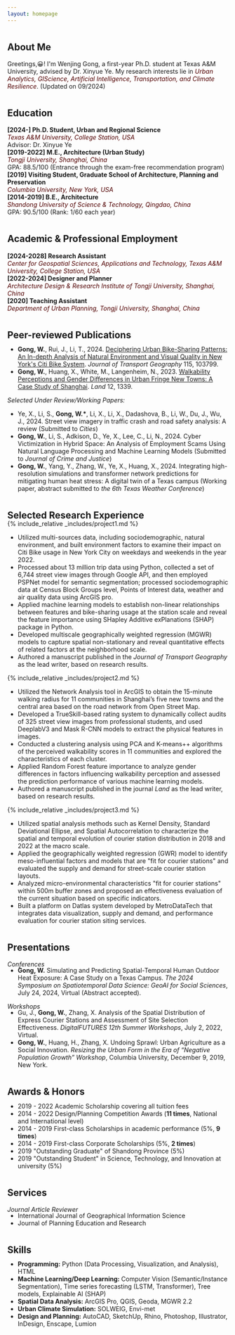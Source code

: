 ```yaml
---
layout: homepage
---
```


<style>
  h2 {
    margin-top: 40px; /* 增加二级标题**的上边距 */
  }

</style>

<!-- 
I'm a <a href="https://med.nyu.edu/departments-institutes/population-health/divisions-sections-centers/biostatistics/" target="_blank"> Biostatistics</a> Ph.D. candidate at <a href="https://www.nyu.edu/" target="_blank"> New York University</a>'s <a href="https://med.nyu.edu/" target="_blank"> Grossman School of Medicine</a>, specifically within the <a href="https://med.nyu.edu/research/sackler-institute-graduate-biomedical-sciences/" target="_blank"> Vilcek institute of Biomedical Sciences</a> and the Department of <a href="https://med.nyu.edu/departments-institutes/population-health/" target="_blank"> Population Health</a>. Under the mentorship of Prof.  
working under the mentorship of Prof.<a href="https://med.nyu.edu/faculty/thaddeus-tarpey" target="_blank"> Thaddeus Tarpey</a>. My research involves developing statistical models that cater to high-dimensional complex data, such as functional and imaging data.

-->


## About Me
<span id="about" style="display: block; margin-top: -100px; padding-top: 100px;"></span>
Greetings,😀! I'm Wenjing Gong, a first-year Ph.D. student at Texas A&M University, advised by Dr. Xinyue Ye. My research interests lie in <i style="color:#500000">Urban Analytics, GIScience, Artificial Intelligence, Transportation, and Climate Resilience</i>. (Updated on 09/2024)


## Education
<span id="education" style="display: block; margin-top: -100px; padding-top: 100px;"></span>
**[2024-] Ph.D. Student, Urban and Regional Science**  
<i style="color:#500000">Texas A&M University, College Station, USA</i>  
Advisor: Dr. Xinyue Ye  
**[2019-2022] M.E., Architecture (Urban Study)**  
<i style="color:#500000">Tongji University, Shanghai, China</i>  
GPA: 88.5/100 (Entrance through the exam-free recommendation program)  
**[2019] Visiting Student, Graduate School of Architecture, Planning and Preservation**  
<i style="color:#500000">Columbia University, New York, USA</i>  
**[2014-2019] B.E., Architecture**  
<i style="color:#500000">Shandong University of Science & Technology, Qingdao, China</i>  
GPA: 90.5/100 (Rank: 1/60 each year)


## Academic & Professional Employment
<span id="employment" style="display: block; margin-top: -100px; padding-top: 100px;"></span>
**[2024-2028] Research Assistant**  
<i style="color:#500000">Center for Geospatial Sciences, Applications and Technology, Texas A&M University, College Station, USA</i>  
**[2022-2024] Designer and Planner**  
<i style="color:#500000">Architecture Design & Research Institute of Tongji University, Shanghai, China</i>  
**[2020] Teaching Assistant**  
<i style="color:#500000">Department of Urban Planning, Tongji University, Shanghai, China</i>


## Peer-reviewed Publications
<span id="publications" style="display: block; margin-top: -100px; padding-top: 80px;"></span>
* **Gong, W.**, Rui, J., Li, T., 2024. <a href="https://authors.elsevier.com/sd/article/S0966-6923(24)00008-5" target="_blank"> Deciphering Urban Bike-Sharing Patterns: An In-depth Analysis of Natural Environment and Visual Quality in New York's Citi Bike System</a>. *Journal of Transport Geography* 115, 103799.
* **Gong, W.**, Huang, X., White, M., Langenheim, N., 2023. <a href="https://doi.org/10.3390/land12071339" target="_blank"> Walkability Perceptions and Gender Differences in Urban Fringe New Towns: A Case Study of Shanghai</a>. *Land* 12, 1339.

*Selected Under Review/Working Papers:*
* Ye, X., Li, S., **Gong, W.\***, Li, X., Li, X., Dadashova, B., Li, W., Du, J., Wu, J., 2024. Street view imagery in traffic crash and road safety analysis: A review (Submitted to *Cities*)
* **Gong, W.**, Li, S., Adkison, D., Ye, X., Lee, C., Li, N., 2024. Cyber Victimization in Hybrid Space: An Analysis of Employment Scams Using Natural Language Processing and Machine Learning Models (Submitted to *Journal of Crime and Justice*)
* **Gong, W.**, Yang, Y., Zhang, W., Ye, X., Huang, X., 2024. Integrating high-resolution simulations and transformer network predictions for mitigating human heat stress: A digital twin of a Texas campus (Working paper, abstract submitted to *the 6th Texas Weather Conference*)

## Selected Research Experience
<span id="research" style="display: block; margin-top: -100px; padding-top: 80px;"></span>
{% include_relative _includes/project1.md %}
-	Utilized multi-sources data, including sociodemographic, natural environment, and built environment factors to examine their impact on Citi Bike usage in New York City on weekdays and weekends in the year 2022.
-	Processed about 13 million trip data using Python, collected a set of 6,744 street view images through Google API, and then employed PSPNet model for semantic segmentation; processed sociodemographic data at Census Block Groups level, Points of Interest data, weather and air quality data using ArcGIS pro.
-	Applied machine learning models to establish non-linear relationships between features and bike-sharing usage at the station scale and reveal the feature importance using SHapley Additive exPlanations (SHAP) package in Python.
-	Developed multiscale geographically weighted regression (MGWR) models to capture spatial non-stationary and reveal quantitative effects of related factors at the neighborhood scale.
-	Authored a manuscript published in the *Journal of Transport Geography* as the lead writer, based on research results.

{% include_relative _includes/project2.md %}
-	Utilized the Network Analysis tool in ArcGIS to obtain the 15-minute walking radius for 11 communities in Shanghai’s five new towns and the central area based on the road network from Open Street Map.
-	Developed a TrueSkill-based rating system to dynamically collect audits of 325 street view images from professional students, and used DeeplabV3 and Mask R-CNN models to extract the physical features in images.
-	Conducted a clustering analysis using PCA and K-means++ algorithms of the perceived walkability scores in 11 communities and explored the characteristics of each cluster.
-	Applied Random Forest feature importance to analyze gender differences in factors influencing walkability perception and assessed the prediction performance of various machine learning models.
-	Authored a manuscript published in the journal *Land* as the lead writer, based on research results.

{% include_relative _includes/project3.md %}
-	Utilized spatial analysis methods such as Kernel Density, Standard Deviational Ellipse, and Spatial Autocorrelation to characterize the spatial and temporal evolution of courier station distribution in 2018 and 2022 at the macro scale.
-	Applied the geographically weighted regression (GWR) model to identify meso-influential factors and models that are "fit for courier stations" and evaluated the supply and demand for street-scale courier station layouts.
-	Analyzed micro-environmental characteristics "fit for courier stations" within 500m buffer zones and proposed an effectiveness evaluation of the current situation based on specific indicators.
-	Built a platform on Datlas system developed by MetroDataTech that integrates data visualization, supply and demand, and performance evaluation for courier station siting services.

## Presentations
*Conferences*
<span id="presentations" style="display: block; margin-top: -100px; padding-top: 80px;"></span>
* **Gong, W.** Simulating and Predicting Spatial-Temporal Human Outdoor Heat Exposure: A Case Study on a Texas Campus. *The 2024 Symposium on Spatiotemporal Data Science: GeoAI for Social Sciences*, July 24, 2024, Virtual (Abstract accepted).

*Workshops*
<span id="presentations" style="display: block; margin-top: -100px; padding-top: 80px;"></span>
* Gu, J., **Gong, W.**, Zhang, X. Analysis of the Spatial Distribution of Express Courier Stations and Assessment of Site Selection Effectiveness. *DigitalFUTURES 12th Summer Workshops*, July 2, 2022, Virtual.
* **Gong, W.**, Huang, H., Zhang, X. Undoing Sprawl: Urban Agriculture as a Social Innovation. *Resizing the Urban Form in the Era of “Negative Population Growth” Workshop*, Columbia University, December 9, 2019, New York.


## Awards & Honors
<span id="awards" style="display: block; margin-top: -100px; padding-top: 80px;"></span>
* 2019 - 2022	Academic Scholarship covering all tuition fees
* 2014 - 2022	Design/Planning Competition Awards (**11 times**, National and International level)
* 2014 - 2019	First-class Scholarships in academic performance (5%, **9 times**)
* 2014 - 2019	First-class Corporate Scholarships (5%, **2 times**)
* 2019		"Outstanding Graduate" of Shandong Province (5%)
* 2019		"Outstanding Student" in Science, Technology, and Innovation at university (5%)

## Services
*Journal Article Reviewer*
<span id="services" style="display: block; margin-top: -100px; padding-top: 80px;"></span>
* International Journal of Geographical Information Science
* Journal of Planning Education and Research

## Skills
<span id="skills" style="display: block; margin-top: -100px; padding-top: 80px;"></span>
* **Programming:** Python (Data Processing, Visualization, and Analysis), HTML
* **Machine Learning/Deep Learning:** Computer Vision (Semantic/Instance Segmentation), Time series forecasting (LSTM, Transformer), Tree models, Explainable AI (SHAP)
* **Spatial Data Analysis:** ArcGIS Pro, QGIS, Geoda, MGWR 2.2
* **Urban Climate Simulation:** SOLWEIG, Envi-met
* **Design and Planning:** AutoCAD, SketchUp, Rhino, Photoshop, Illustrator, InDesign, Enscape, Lumion





